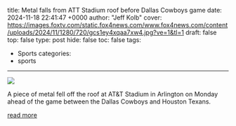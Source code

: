 title: Metal falls from ATT Stadium roof before Dallas Cowboys game
date: 2024-11-18 22:41:47 +0000
author: "Jeff Kolb"
cover: https://images.foxtv.com/static.fox4news.com/www.fox4news.com/content/uploads/2024/11/1280/720/gcs1ey4xqaa7xw4.jpg?ve=1&tl=1
draft: false
top: false
type: post
hide: false
toc: false
tags:
  - Sports
categories:
  - sports
---

![](https://images.foxtv.com/static.fox4news.com/www.fox4news.com/content/uploads/2024/11/1280/720/gcs1ey4xqaa7xw4.jpg?ve=1&tl=1)

A piece of metal fell off the roof at AT&T Stadium in Arlington on Monday ahead of the game between the Dallas Cowboys and Houston Texans.

[read more](https://www.fox4news.com/news/metal-falls-from-att-stadium-roof-before-dallas-cowboys-game)
